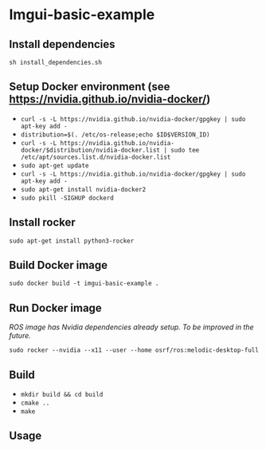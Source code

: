 # Imgui-basic-example
## Install dependencies
`sh install_dependencies.sh`

## Setup Docker environment (see https://nvidia.github.io/nvidia-docker/)
- `curl -s -L https://nvidia.github.io/nvidia-docker/gpgkey | sudo apt-key add -`
- `distribution=$(. /etc/os-release;echo $ID$VERSION_ID)`
- `curl -s -L https://nvidia.github.io/nvidia-docker/$distribution/nvidia-docker.list | sudo tee /etc/apt/sources.list.d/nvidia-docker.list`
- `sudo apt-get update`
- `curl -s -L https://nvidia.github.io/nvidia-docker/gpgkey | sudo apt-key add -`
- `sudo apt-get install nvidia-docker2`
- `sudo pkill -SIGHUP dockerd`

## Install rocker
`sudo apt-get install python3-rocker`

## Build Docker image
`sudo docker build -t imgui-basic-example .`

## Run Docker image 
*ROS image has Nvidia dependencies already setup. To be improved in the future.*

`sudo rocker --nvidia --x11 --user --home osrf/ros:melodic-desktop-full`

## Build
- `mkdir build && cd build`
- `cmake ..`
- `make`

## Usage


